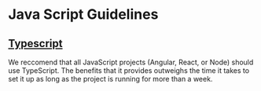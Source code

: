 # Java Script Guidelines

## [Typescript](./decisions/typescript.md)
We reccomend that all JavaScript projects (Angular, React, or Node) should use TypeScript. The benefits that it provides outweighs the time it takes to set it up as long as the project is running for more than a week.
